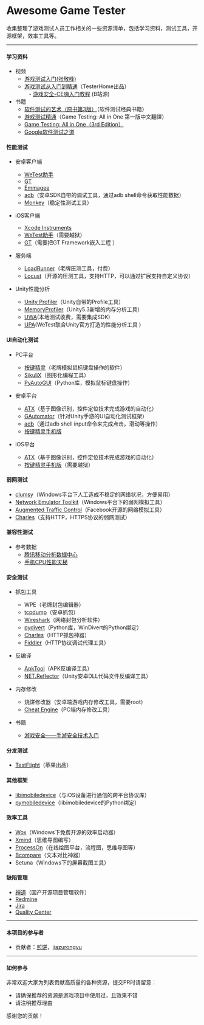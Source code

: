 # Awesome Game Tester

收集整理了游戏测试人员工作相关的一些资源清单，包括学习资料，测试工具，开源框架，效率工具等。

---

#### 学习资料
- 视频
    - [游戏测试入门(张敬峰)](https://www.imooc.com/learn/880)  
    - [游戏测试从入门到精通](https://ke.qq.com/course/127426)（TesterHome出品）  
    - [游戏安全-CE嗨入门教程](https://www.bilibili.com/video/av10655891/) (B站源)  
    
- 书籍
    - [软件测试的艺术（原书第3版）](https://item.jd.com/10978790.html)（软件测试经典书籍） 
    - [游戏测试精通](https://book.douban.com/subject/2271968/)（Game Testing: All in One 第一版中文翻譯）
    - [Game Testing: All in One（3rd Edition）](https://www.amazon.com/Game-Testing-Charles-P-Schultz/dp/1942270763/ref=sr_1_1?s=books&ie=UTF8&qid=1515405306&sr=1-1&keywords=Game+Testing%3A+All+in+One)
    - [Google软件测试之道](https://item.jd.com/11330792.html) 

  
#### 性能测试
- 安卓客户端
    - [WeTest助手](https://wetest.qq.com/cloud/help/effective)
    - [GT](http://gt.tencent.com/) 
    - [Emmagee](https://github.com/NetEase/Emmagee)
    - [adb](https://developer.android.com/studio/command-line/adb.html)（安卓SDK自带的调试工具，通过adb shell命令获取性能数据）
    - [Monkey](https://developer.android.com/studio/test/monkey.html)（稳定性测试工具）
    
- iOS客户端
    - [Xcode Instruments](https://developer.apple.com/library/content/documentation/DeveloperTools/Conceptual/InstrumentsUserGuide/NavigatingInstruments.html#//apple_ref/doc/uid/TP40004652-CH8-SW1)
    - [WeTest助手](https://wetest.qq.com/cloud/help/effective)（需要越狱）
    - [GT](http://gt.tencent.com/)（需要把GT Framework嵌入工程 ）

- 服务端
    - [LoadRunner](https://software.microfocus.com/zh-cn/software/loadrunner)（老牌压测工具，付费）
    - [Locust](https://www.locust.io/)（开源的压测工具，支持HTTP，可以通过扩展支持自定义协议）

- Unity性能分析
    - [Unity Profiler](https://docs.unity3d.com/Manual/Profiler.html)（Unity自带的Profile工具）
    - [MemoryProfiler](https://bitbucket.org/Unity-Technologies/memoryprofiler/overview)（Unity5.3新增的内存分析工具）
    - [UWA](https://www.uwa4d.com/)(本地测试收费，需要集成SDK)
    - [UPA](http://wetest.qq.com/cube/)(WeTest联合Unity官方打造的性能分析工具 )


#### UI自动化测试
- PC平台
    - [按键精灵](http://www.anjian.com/download.htm)（老牌模拟鼠标键盘操作的软件）
    - [SikuliX](http://www.sikulix.com/)（图形化编程工具）
    - [PyAutoGUI](https://muxuezi.github.io/posts/doc-pyautogui.html)（Python库，模拟鼠标键盘操作）

- 安卓平台
    - [ATX](https://github.com/NetEaseGame/ATX)（基于图像识别，控件定位技术完成游戏的自动化）
    - [GAutomator](https://github.com/Tencent/GAutomator)（针对Unity手游的UI自动化测试框架）
    - [adb](https://developer.android.com/studio/command-line/adb.html)（通过adb shell input命令来完成点击，滑动等操作）
    - [按键精灵手机版](http://www.mobileanjian.com/)
   
- iOS平台
    - [ATX](https://github.com/NetEaseGame/ATX)（基于图像识别，控件定位技术完成游戏的自动化）
    - [按键精灵手机版](http://www.mobileanjian.com/)（需要越狱）

#### 弱网测试
- [clumsy](http://jagt.github.io/clumsy/)（Windows平台下人工造成不稳定的网络状况，方便易用）
- [Network Emulator Toolkit](http://blog.mrpol.nl/2010/01/14/network-emulator-toolkit/)（Windows平台下的弱网模拟工具）  
- [Augmented Traffic Control](https://github.com/facebook/augmented-traffic-control)（Facebook开源的网络模拟工具）
- [Charles](https://www.charlesproxy.com/)（支持HTTP，HTTPS协议的弱网测试）
 
#### 兼容性测试
- 参考数据
    - [腾讯移动分析数据中心](http://mta.qq.com/mta/data/device)
    - [手机CPU性能天梯](http://www.mydrivers.com/zhuanti/tianti/01/)
    
 
#### 安全测试
- 抓包工具
    - WPE（老牌封包编辑器）
    - [tcpdump](http://www.androidtcpdump.com/android-tcpdump/downloads)（安卓抓包）
    - [Wireshark](https://www.wireshark.org/)（网络封包分析软件）
    - [pydivert](https://pypi.python.org/pypi/pydivert/2.0.1)（Python库，WinDivert的Python绑定）
    - [Charles](https://www.charlesproxy.com/download/)（HTTP抓包神器）
    - [Fiddler](https://www.telerik.com/fiddler)（HTTP协议调试代理工具）
    
- 反编译
    - [ApkTool](http://ibotpeaches.github.io/Apktool/)（APK反编译工具）
    - [NET.Reflector](https://www.red-gate.com/products/dotnet-development/reflector/)（Unity安卓DLL代码文件反编译工具）
    
- 内存修改
    - 烧饼修改器（安卓端游戏内存修改工具，需要root）
    - [Cheat Engine](http://www.cheatengine.org/)（PC端内存修改工具）
    
- 书籍
    - [游戏安全——手游安全技术入门](https://item.jd.com/11918839.html)

#### 分发测试
- [TestFlight](https://developer.apple.com/testflight/)（苹果出品）

#### 其他框架
- [libimobiledevice](https://github.com/libimobiledevice/libimobiledevice)（与iOS设备进行通信的跨平台协议库）
- [pymobiledevice](https://github.com/iOSForensics/pymobiledevice)（libimobiledevice的Python绑定）



#### 效率工具
- [Wox](http://www.getwox.com/)（Windows下免费开源的效率启动器）
- [Xmind](http://www.xmindchina.net/)（思维导图编写）
- [ProcessOn](https://www.processon.com/)（在线绘图平台，流程图，思维导图等）
- [Bcompare](http://www.scootersoftware.com/download.php)（文本对比神器）
- Setuna（Windows下的屏幕截图工具）

#### 缺陷管理
- [禅道](http://www.zentao.net/)（国产开源项目管理软件）
- [Redmine](http://www.redmine.org/projects/redmine/wiki/Download)
- [Jira](https://www.atlassian.com/software/jira/download)
- [Quality Center](https://software.microfocus.com/zh-cn/software/quality-center)

---

#### 本项目的参与者
- 贡献者：[煎饼](https://github.com/jianbing)，[jiazurongyu](https://gitee.com/jiazurongyu)

---

#### 如何参与
非常欢迎大家为列表贡献高质量的各种资源，提交PR时请留意：

- 请确保推荐的资源是游戏项目中使用过，且效果不错
- 请注明推荐理由

感谢您的贡献！
